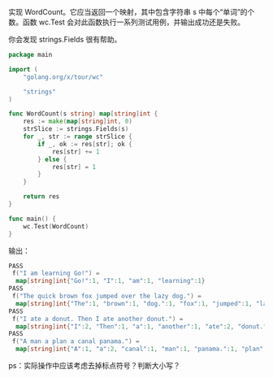 实现 WordCount。它应当返回一个映射，其中包含字符串 s 中每个“单词”的个数。函数 wc.Test 会对此函数执行一系列测试用例，并输出成功还是失败。  

你会发现 strings.Fields 很有帮助。  

```go
package main

import (
    "golang.org/x/tour/wc"

    "strings"
)

func WordCount(s string) map[string]int {
    res := make(map[string]int, 0)
    strSlice := strings.Fields(s)
    for _, str := range strSlice {
        if _, ok := res[str]; ok {
            res[str] += 1
        } else {
            res[str] = 1
        }
    }

    return res
}

func main() {
    wc.Test(WordCount)
}
```

输出：  

```go
PASS
 f("I am learning Go!") = 
  map[string]int{"Go!":1, "I":1, "am":1, "learning":1}
PASS
 f("The quick brown fox jumped over the lazy dog.") = 
  map[string]int{"The":1, "brown":1, "dog.":1, "fox":1, "jumped":1, "lazy":1, "over":1, "quick":1, "the":1}
PASS
 f("I ate a donut. Then I ate another donut.") = 
  map[string]int{"I":2, "Then":1, "a":1, "another":1, "ate":2, "donut.":2}
PASS
 f("A man a plan a canal panama.") = 
  map[string]int{"A":1, "a":2, "canal":1, "man":1, "panama.":1, "plan":1}
```

ps：实际操作中应该考虑去掉标点符号？判断大小写？  
